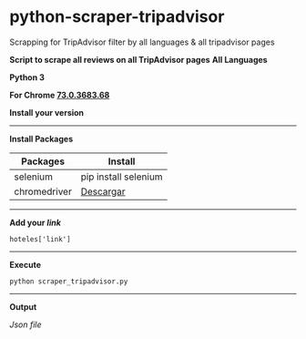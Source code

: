 # python-scraper-tripadvisor
Scrapping for TripAdvisor filter by all languages &amp; all tripadvisor pages

**Script to scrape all reviews on all TripAdvisor pages**
**All Languages**

**Python 3** 

**For Chrome [73.0.3683.68](https://chromedriver.storage.googleapis.com/index.html?path=73.0.3683.68/)**

**Install your version**
_________________________________________________________________________________________________________________________________________________________________________________

**Install Packages**

| Packages | Install |
| ------ | ------ |
| selenium | pip install selenium |
| chromedriver | [Descargar](http://chromedriver.chromium.org/downloads) |

_________________________________________________________________________________________________________________________________________________________________________________

**Add your *link***

`hoteles['link']`

_________________________________________________________________________________________________________________________________________________________________________________

**Execute**

`python scraper_tripadvisor.py`

_________________________________________________________________________________________________________________________________________________________________________________

**Output**

*Json file*
